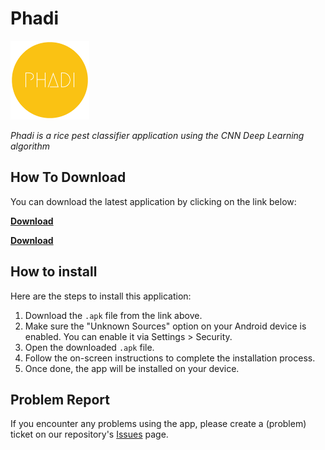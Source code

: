 # Phadi

<img src="/images/logo-phadi.png" alt="Logo Phadi" width="25%" height="auto">

*Phadi is a rice pest classifier application using the CNN Deep Learning algorithm*

## How To Download

You can download the latest application by clicking on the link below:

<a href="/releases/latest/phadi-v1-release.apk" download><b>Download</b></a>


**[Download](/releases/latest/phadi-v1-release.apk)**

## How to install

Here are the steps to install this application:

1. Download the `.apk` file from the link above.
2. Make sure the "Unknown Sources" option on your Android device is enabled. You can enable it via Settings > Security.
3. Open the downloaded `.apk` file.
4. Follow the on-screen instructions to complete the installation process.
5. Once done, the app will be installed on your device.

## Problem Report

If you encounter any problems using the app, please create a (problem) ticket on our repository's [Issues](https://github.com/garasikuzu/phadi-app/issues) page.
